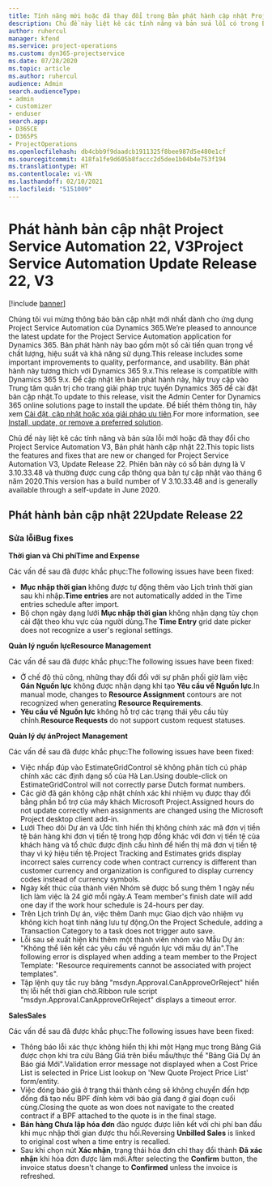 ```yaml
---
title: Tính năng mới hoặc đã thay đổi trong Bản phát hành cập nhật Project Service Automation 22, V3
description: Chủ đề này liệt kê các tính năng và bản sửa lỗi có trong Bản phát hành cập nhật Project Service Automation 22, V3.
author: ruhercul
manager: kfend
ms.service: project-operations
ms.custom: dyn365-projectservice
ms.date: 07/28/2020
ms.topic: article
ms.author: ruhercul
audience: Admin
search.audienceType:
- admin
- customizer
- enduser
search.app:
- D365CE
- D365PS
- ProjectOperations
ms.openlocfilehash: db4cbb9f9daadcb1911325f8bee987d5e480e1cf
ms.sourcegitcommit: 418fa1fe9d605b8faccc2d5dee1b04b4e753f194
ms.translationtype: HT
ms.contentlocale: vi-VN
ms.lasthandoff: 02/10/2021
ms.locfileid: "5151009"
---
```

# <a name="project-service-automation-update-release-22-v3"></a><span data-ttu-id="e7ea7-103">Phát hành bản cập nhật Project Service Automation 22, V3</span><span class="sxs-lookup"><span data-stu-id="e7ea7-103">Project Service Automation Update Release 22, V3</span></span>

[!include [banner](../includes/psa-now-project-operations.md)]

<span data-ttu-id="e7ea7-104">Chúng tôi vui mừng thông báo bản cập nhật mới nhất dành cho ứng dụng Project Service Automation của Dynamics 365.</span><span class="sxs-lookup"><span data-stu-id="e7ea7-104">We’re pleased to announce the latest update for the Project Service Automation application for Dynamics 365.</span></span> <span data-ttu-id="e7ea7-105">Bản phát hành này bao gồm một số cải tiến quan trọng về chất lượng, hiệu suất và khả năng sử dụng.</span><span class="sxs-lookup"><span data-stu-id="e7ea7-105">This release includes some important improvements to quality, performance, and usability.</span></span> <span data-ttu-id="e7ea7-106">Bản phát hành này tương thích với Dynamics 365 9.x.</span><span class="sxs-lookup"><span data-stu-id="e7ea7-106">This release is compatible with Dynamics 365 9.x.</span></span> <span data-ttu-id="e7ea7-107">Để cập nhật lên bản phát hành này, hãy truy cập vào Trung tâm quản trị cho trang giải pháp trực tuyến Dynamics 365 để cài đặt bản cập nhật.</span><span class="sxs-lookup"><span data-stu-id="e7ea7-107">To update to this release, visit the Admin Center for Dynamics 365 online solutions page to install the update.</span></span> <span data-ttu-id="e7ea7-108">Để biết thêm thông tin, hãy xem [Cài đặt, cập nhật hoặc xóa giải pháp ưu tiên](https://docs.microsoft.com/power-platform/admin/install-remove-preferred-solution).</span><span class="sxs-lookup"><span data-stu-id="e7ea7-108">For more information, see [Install, update, or remove a preferred solution](https://docs.microsoft.com/power-platform/admin/install-remove-preferred-solution).</span></span>

<span data-ttu-id="e7ea7-109">Chủ đề này liệt kê các tính năng và bản sửa lỗi mới hoặc đã thay đổi cho Project Service Automation V3, Bản phát hành cập nhật 22.</span><span class="sxs-lookup"><span data-stu-id="e7ea7-109">This topic lists the features and fixes that are new or changed for Project Service Automation V3, Update Release 22.</span></span> <span data-ttu-id="e7ea7-110">Phiên bản này có số bản dựng là V 3.10.33.48 và thường được cung cấp thông qua bản tự cập nhật vào tháng 6 năm 2020.</span><span class="sxs-lookup"><span data-stu-id="e7ea7-110">This version has a build number of V 3.10.33.48 and is generally available through a self-update in June 2020.</span></span>

## <a name="update-release-22"></a><span data-ttu-id="e7ea7-111">Phát hành bản cập nhật 22</span><span class="sxs-lookup"><span data-stu-id="e7ea7-111">Update Release 22</span></span>

### <a name="bug-fixes"></a><span data-ttu-id="e7ea7-112">Sửa lỗi</span><span class="sxs-lookup"><span data-stu-id="e7ea7-112">Bug fixes</span></span>



<span data-ttu-id="e7ea7-113">**Thời gian và Chi phí**</span><span class="sxs-lookup"><span data-stu-id="e7ea7-113">**Time and Expense**</span></span>

<span data-ttu-id="e7ea7-114">Các vấn đề sau đã được khắc phục:</span><span class="sxs-lookup"><span data-stu-id="e7ea7-114">The following issues have been fixed:</span></span>

- <span data-ttu-id="e7ea7-115">**Mục nhập thời gian** không được tự động thêm vào Lịch trình thời gian sau khi nhập.</span><span class="sxs-lookup"><span data-stu-id="e7ea7-115">**Time entries** are not automatically added in the Time entries schedule after import.</span></span>
- <span data-ttu-id="e7ea7-116">Bộ chọn ngày dạng lưới **Mục nhập thời gian** không nhận dạng tùy chọn cài đặt theo khu vực của người dùng.</span><span class="sxs-lookup"><span data-stu-id="e7ea7-116">The **Time Entry** grid date picker does not recognize a user's regional settings.</span></span>

<span data-ttu-id="e7ea7-117">**Quản lý nguồn lực**</span><span class="sxs-lookup"><span data-stu-id="e7ea7-117">**Resource Management**</span></span>

<span data-ttu-id="e7ea7-118">Các vấn đề sau đã được khắc phục:</span><span class="sxs-lookup"><span data-stu-id="e7ea7-118">The following issues have been fixed:</span></span>

- <span data-ttu-id="e7ea7-119">Ở chế độ thủ công, những thay đổi đối với sự phân phối giờ làm việc **Gán Nguồn lực** không được nhận dạng khi tạo **Yêu cầu về Nguồn lực**.</span><span class="sxs-lookup"><span data-stu-id="e7ea7-119">In manual mode, changes to **Resource Assignment** contours are not recognized when generating **Resource Requirements**.</span></span>
- <span data-ttu-id="e7ea7-120">**Yêu cầu về Nguồn lực** không hỗ trợ các trạng thái yêu cầu tùy chỉnh.</span><span class="sxs-lookup"><span data-stu-id="e7ea7-120">**Resource Requests** do not support custom request statuses.</span></span>

<span data-ttu-id="e7ea7-121">**Quản lý dự án**</span><span class="sxs-lookup"><span data-stu-id="e7ea7-121">**Project Management**</span></span>

<span data-ttu-id="e7ea7-122">Các vấn đề sau đã được khắc phục:</span><span class="sxs-lookup"><span data-stu-id="e7ea7-122">The following issues have been fixed:</span></span>

- <span data-ttu-id="e7ea7-123">Việc nhấp đúp vào EstimateGridControl sẽ không phân tích cú pháp chính xác các định dạng số của Hà Lan.</span><span class="sxs-lookup"><span data-stu-id="e7ea7-123">Using double-click on EstimateGridControl will not correctly parse Dutch format numbers.</span></span>
- <span data-ttu-id="e7ea7-124">Các giờ đã gán không cập nhật chính xác khi nhiệm vụ được thay đổi bằng phần bổ trợ của máy khách Microsoft Project.</span><span class="sxs-lookup"><span data-stu-id="e7ea7-124">Assigned hours do not update correctly when assignments are changed using the Microsoft Project desktop client add-in.</span></span>
- <span data-ttu-id="e7ea7-125">Lưới Theo dõi Dự án và Ước tính hiển thị không chính xác mã đơn vị tiền tệ bán hàng khi đơn vị tiền tệ trong hợp đồng khác với đơn vị tiền tệ của khách hàng và tổ chức được định cấu hình để hiển thị mã đơn vị tiền tệ thay vì ký hiệu tiền tệ.</span><span class="sxs-lookup"><span data-stu-id="e7ea7-125">Project Tracking and Estimates grids display incorrect sales currency code when contract currency is different than customer currency and organization is configured to display currency codes instead of currency symbols.</span></span>
- <span data-ttu-id="e7ea7-126">Ngày kết thúc của thành viên Nhóm sẽ được bổ sung thêm 1 ngày nếu lịch làm việc là 24 giờ mỗi ngày.</span><span class="sxs-lookup"><span data-stu-id="e7ea7-126">A Team member's finish date will add one day if the work hour schedule is 24-hours per day.</span></span>
- <span data-ttu-id="e7ea7-127">Trên Lịch trình Dự án, việc thêm Danh mục Giao dịch vào nhiệm vụ không kích hoạt tính năng lưu tự động.</span><span class="sxs-lookup"><span data-stu-id="e7ea7-127">On the Project Schedule, adding a Transaction Category to a task does not trigger auto save.</span></span>
- <span data-ttu-id="e7ea7-128">Lỗi sau sẽ xuất hiện khi thêm một thành viên nhóm vào Mẫu Dự án: "Không thể liên kết các yêu cầu về nguồn lực với mẫu dự án".</span><span class="sxs-lookup"><span data-stu-id="e7ea7-128">The following error is displayed when adding a team member to the Project Template: "Resource requirements cannot be associated with project templates".</span></span> 
- <span data-ttu-id="e7ea7-129">Tập lệnh quy tắc ruy băng "msdyn.Approval.CanApproveOrReject" hiển thị lỗi hết thời gian chờ.</span><span class="sxs-lookup"><span data-stu-id="e7ea7-129">Ribbon rule script "msdyn.Approval.CanApproveOrReject" displays a timeout error.</span></span>

<span data-ttu-id="e7ea7-130">**Sales**</span><span class="sxs-lookup"><span data-stu-id="e7ea7-130">**Sales**</span></span>

<span data-ttu-id="e7ea7-131">Các vấn đề sau đã được khắc phục:</span><span class="sxs-lookup"><span data-stu-id="e7ea7-131">The following issues have been fixed:</span></span>

- <span data-ttu-id="e7ea7-132">Thông báo lỗi xác thực không hiển thị khi một Hạng mục trong Bảng Giá được chọn khi tra cứu Bảng Giá trên biểu mẫu/thực thể "Bảng Giá Dự án Báo giá Mới".</span><span class="sxs-lookup"><span data-stu-id="e7ea7-132">Validation error message not displayed when a Cost Price List is selected in Price List lookup on 'New Quote Project Price List' form/entity.</span></span>
- <span data-ttu-id="e7ea7-133">Việc đóng báo giá ở trạng thái thành công sẽ không chuyển đến hợp đồng đã tạo nếu BPF đính kèm với báo giá đang ở giai đoạn cuối cùng.</span><span class="sxs-lookup"><span data-stu-id="e7ea7-133">Closing the quote as won does not navigate to the created contract if a BPF attached to the quote is in the final stage.</span></span>
- <span data-ttu-id="e7ea7-134">**Bán hàng Chưa lập hóa đơn** đảo ngược được liên kết với chi phí ban đầu khi mục nhập thời gian được thu hồi.</span><span class="sxs-lookup"><span data-stu-id="e7ea7-134">Reversing **Unbilled Sales** is linked to original cost when a time entry is recalled.</span></span>
- <span data-ttu-id="e7ea7-135">Sau khi chọn nút **Xác nhận**, trạng thái hóa đơn chỉ thay đổi thành **Đã xác nhận** khi hóa đơn được làm mới.</span><span class="sxs-lookup"><span data-stu-id="e7ea7-135">After selecting the **Confirm** button, the invoice status doesn't change to **Confirmed** unless the invoice is refreshed.</span></span>
